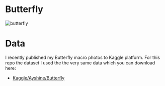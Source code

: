 # Butterfly
![butterfly](images/butterfly.JPG  "butterfly")

# Data
I recently published my Butterfly macro photos to Kaggle platform. For this repo the dataset I used the the very same data which you can download here:

- [Kaggle/Ayshine/Butterfly](https://www.kaggle.com/ayshine/butterfly)
